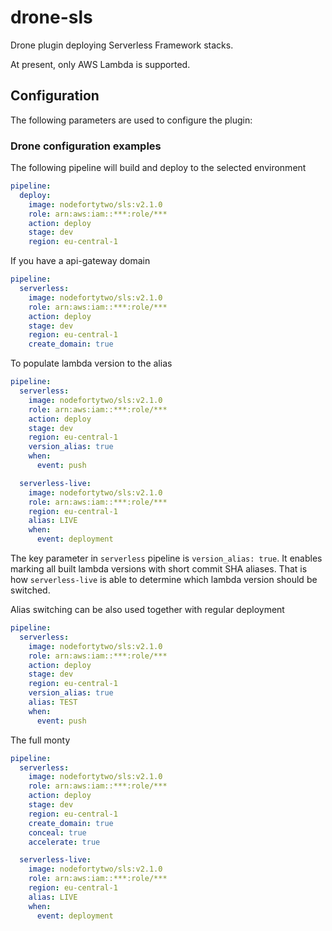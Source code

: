 # drone-sls
Drone plugin deploying Serverless Framework stacks.

At present, only AWS Lambda is supported.

## Configuration

The following parameters are used to configure the plugin:


### Drone configuration examples

The following pipeline will build and deploy to the selected environment
```yaml
pipeline:
  deploy:
    image: nodefortytwo/sls:v2.1.0
    role: arn:aws:iam::***:role/***
    action: deploy
    stage: dev
    region: eu-central-1
```

If you have a api-gateway domain
```yaml
pipeline:
  serverless:
    image: nodefortytwo/sls:v2.1.0
    role: arn:aws:iam::***:role/***
    action: deploy
    stage: dev
    region: eu-central-1
    create_domain: true
```

To populate lambda version to the alias
```yaml
pipeline:
  serverless:
    image: nodefortytwo/sls:v2.1.0
    role: arn:aws:iam::***:role/***
    action: deploy
    stage: dev
    region: eu-central-1
    version_alias: true
    when:
      event: push

  serverless-live:
    image: nodefortytwo/sls:v2.1.0
    role: arn:aws:iam::***:role/***
    region: eu-central-1
    alias: LIVE
    when:
      event: deployment
```
The key parameter in `serverless` pipeline is `version_alias: true`. It enables marking all built lambda versions with short commit SHA aliases. That is how `serverless-live` is able to determine which lambda version should be switched.

Alias switching can be also used together with regular deployment
```yaml
pipeline:
  serverless:
    image: nodefortytwo/sls:v2.1.0
    role: arn:aws:iam::***:role/***
    action: deploy
    stage: dev
    region: eu-central-1
    version_alias: true
    alias: TEST
    when:
      event: push
```

The full monty
```yaml
pipeline:
  serverless:
    image: nodefortytwo/sls:v2.1.0
    role: arn:aws:iam::***:role/***
    action: deploy
    stage: dev
    region: eu-central-1
    create_domain: true
    conceal: true
    accelerate: true

  serverless-live:
    image: nodefortytwo/sls:v2.1.0
    role: arn:aws:iam::***:role/***
    region: eu-central-1
    alias: LIVE
    when:
      event: deployment
```